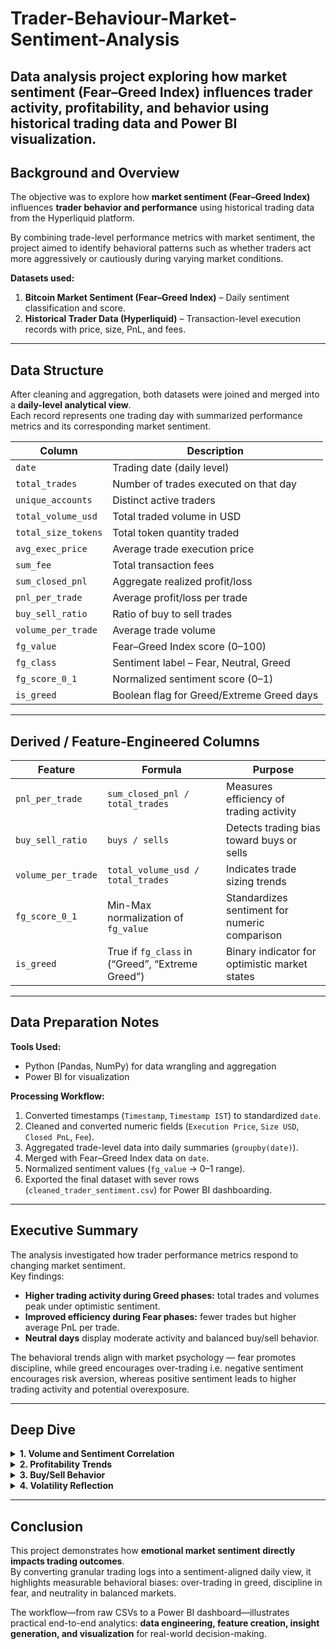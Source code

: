 # Trader-Behaviour-Market-Sentiment-Analysis
Data analysis project exploring how market sentiment (Fear–Greed Index) influences trader activity, profitability, and behavior using historical trading data and Power BI visualization.
---

## Background and Overview  
The objective was to explore how **market sentiment (Fear–Greed Index)** influences **trader behavior and performance** using historical trading data from the Hyperliquid platform.

By combining trade-level performance metrics with market sentiment, the project aimed to identify behavioral patterns such as whether traders act more aggressively or cautiously during varying market conditions.

**Datasets used:**
1. **Bitcoin Market Sentiment (Fear–Greed Index)** – Daily sentiment classification and score.
2. **Historical Trader Data (Hyperliquid)** – Transaction-level execution records with price, size, PnL, and fees.

---

## Data Structure
After cleaning and aggregation, both datasets were joined and merged into a **daily-level analytical view**.  
Each record represents one trading day with summarized performance metrics and its corresponding market sentiment.

| Column | Description |
|---------|-------------|
| `date` | Trading date (daily level) |
| `total_trades` | Number of trades executed on that day |
| `unique_accounts` | Distinct active traders |
| `total_volume_usd` | Total traded volume in USD |
| `total_size_tokens` | Total token quantity traded |
| `avg_exec_price` | Average trade execution price |
| `sum_fee` | Total transaction fees |
| `sum_closed_pnl` | Aggregate realized profit/loss |
| `pnl_per_trade` | Average profit/loss per trade |
| `buy_sell_ratio` | Ratio of buy to sell trades |
| `volume_per_trade` | Average trade volume |
| `fg_value` | Fear–Greed Index score (0–100) |
| `fg_class` | Sentiment label – Fear, Neutral, Greed |
| `fg_score_0_1` | Normalized sentiment score (0–1) |
| `is_greed` | Boolean flag for Greed/Extreme Greed days |

---

## Derived / Feature-Engineered Columns
| Feature | Formula | Purpose |
|----------|----------|----------|
| `pnl_per_trade` | `sum_closed_pnl / total_trades` | Measures efficiency of trading activity |
| `buy_sell_ratio` | `buys / sells` | Detects trading bias toward buys or sells |
| `volume_per_trade` | `total_volume_usd / total_trades` | Indicates trade sizing trends |
| `fg_score_0_1` | Min-Max normalization of `fg_value` | Standardizes sentiment for numeric comparison |
| `is_greed` | True if `fg_class` in (“Greed”, “Extreme Greed”) | Binary indicator for optimistic market states |

---

## Data Preparation Notes
**Tools Used:**  
- Python (Pandas, NumPy) for data wrangling and aggregation  
- Power BI for visualization  

**Processing Workflow:**
1. Converted timestamps (`Timestamp`, `Timestamp IST`) to standardized `date`.  
2. Cleaned and converted numeric fields (`Execution Price`, `Size USD`, `Closed PnL`, `Fee`).  
3. Aggregated trade-level data into daily summaries (`groupby(date)`).  
4. Merged with Fear–Greed Index data on `date`.  
5. Normalized sentiment values (`fg_value` → 0–1 range).  
6. Exported the final dataset with sever rows (`cleaned_trader_sentiment.csv`) for Power BI dashboarding.

---

## Executive Summary
The analysis investigated how trader performance metrics respond to changing market sentiment.  
Key findings:

- **Higher trading activity during Greed phases:** total trades and volumes peak under optimistic sentiment.  
- **Improved efficiency during Fear phases:** fewer trades but higher average PnL per trade.  
- **Neutral days** display moderate activity and balanced buy/sell behavior.  

The behavioral trends align with market psychology — fear promotes discipline, while greed encourages over-trading i.e. negative sentiment encourages risk aversion, whereas positive sentiment leads to higher trading activity and potential overexposure.

---

## Deep Dive
<details>
<summary><strong>1. Volume and Sentiment Correlation</strong></summary>

Trading volume and number of trades were highest on “Greed” and “Extreme Greed” days, dropping significantly on “Fear” days — indicating lower confidence during pessimistic sentiment.
</details>

<details>
<summary><strong>2. Profitability Trends</strong></summary>

Average PnL per trade was highest during Fear days despite fewer trades.  
Traders appeared more selective and risk-averse, leading to improved trade quality.
</details>

<details>
<summary><strong>3. Buy/Sell Behavior</strong></summary>

The `buy_sell_ratio` exceeded 0.9 on Greed days, revealing bullish bias.  
During Fear phases, the ratio fell below 0.8, suggesting defensive positioning or reduced participation.
</details>

<details>
<summary><strong>4. Volatility Reflection</strong></summary>

Fluctuations in `avg_exec_price` and `volume_per_trade` mirrored sentiment shifts, reinforcing that market emotion influences trade sizing and price dispersion.
</details>

---

## Conclusion
This project demonstrates how **emotional market sentiment directly impacts trading outcomes**.  
By converting granular trading logs into a sentiment-aligned daily view, it highlights measurable behavioral biases: over-trading in greed, discipline in fear, and neutrality in balanced markets.  

The workflow—from raw CSVs to a Power BI dashboard—illustrates practical end-to-end analytics: **data engineering, feature creation, insight generation, and visualization** for real-world decision-making.

